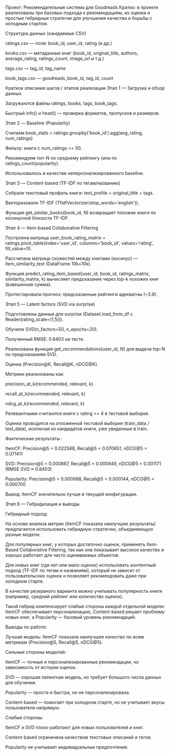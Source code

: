 Проект: Рекомендательная система для Goodreads
Кратко: в проекте реализованы три базовых подхода к рекомендациям, их оценка и простые гибридные стратегии для улучшения качества и борьбы с холодным стартом.

Структура данных (ожидаемые CSV)

ratings.csv — поля: book_id, user_id, rating (и др.)

books.csv — метаданные книг (book_id, original_title, authors, average_rating, ratings_count, image_url и т.д.)

tags.csv — tag_id, tag_name

book_tags.csv — goodreads_book_id, tag_id, count

Краткое описание шагов / этапов реализации
Этап 1 — Загрузка и обзор данных

Загружаются файлы ratings, books, tags, book_tags.

Быстрый info() и head() — проверка форматов, пропусков и размеров.

Этап 2 — Baseline (Popularity)

Считаем book_stats = ratings.groupby('book_id').agg(avg_rating, num_ratings)

Фильтр: книги с num_ratings >= 50.

Рекомендуем топ-N по среднему рейтингу (или по ratings_count/popularity).

Использовалось в качестве неперсонализированного baseline.

Этап 3 — Content-based (TF-IDF по тегам/названию)

Собрали текстовый профиль книги: text_profile = original_title + tags.

Векторизовали TF-IDF (TfidfVectorizer(stop_words='english')).

Функция get_similar_books(book_id, N) возвращает похожие книги по косинусной близости TF-IDF.

Этап 4 — Item-based Collaborative Filtering

Построена матрица user_book_rating_matrix = ratings.pivot_table(index='user_id', columns='book_id', values='rating', fill_value=0).

Рассчитана матрица схожестей между книгами (косинус) — item_similarity_test (DataFrame 10k×10k).

Функция predict_rating_item_based(user_id, book_id, ratings_matrix, similarity_matrix, k) вычисляет предсказание через top-k похожих книг (взвешенная сумма).

Протестировали прогноз: предсказанные рейтинги адекватны (~3.9).

Этап 5 — Latent factors (SVD via surprise)

Подготовлены данные для surprise (Dataset.load_from_df с Reader(rating_scale=(1,5))).

Обучили SVD(n_factors=50, n_epochs=20).

Полученный RMSE: 0.8403 на тесте.

Реализована функция get_recommendations(user_id, N) для выдачи top-N по предсказаниям SVD.

Оценка (Precision@K, Recall@K, nDCG@K)

Метрики реализованы как:

precision_at_k(recommended, relevant, k)

recall_at_k(recommended, relevant, k)

ndcg_at_k(recommended, relevant, k)

Релевантными считаются книги с rating >= 4 в тестовой выборке.

Оценка проводится на отложенной тестовой выборке (train_data / test_data), исключая из кандидатов книги, уже увиденные в train.

Фактические результаты :

ItemCF: Precision@5 = 0.022588, Recall@5 = 0.070651, nDCG@5 = 0.071411

SVD: Precision@5 = 0.000867, Recall@5 = 0.000946, nDCG@5 = 0.001171 (RMSE SVD ≈ 0.8403)

Popularity: Precision@5 = 0.000688, Recall@5 = 0.000144, nDCG@5 = 0.000700

Вывод: ItemCF значительно лучше в текущей конфигурации.

Этап 6 — Гибридизация и выводы

Гибридный подход:

На основе анализа метрик (ItemCF показала наилучшие результаты) предлагается использовать гибридную стратегию, объединяющую разные модели:

Для популярных книг, у которых достаточно оценок, применять Item-Based Collaborative Filtering, так как она показывает высокое качество и хорошо работает для часто оцениваемых объектов.

Для новых книг (где нет или мало оценок) использовать контентный подход (TF-IDF по тегам и названиям), который не зависит от пользовательских оценок и позволяет рекомендовать даже при холодном старте.

В качестве резервного варианта можно учитывать популярность книги (например, средний рейтинг или количество оценок).

Такой гибрид компенсирует слабые стороны каждой отдельной модели:
ItemCF обеспечивает персонализацию, Content-based решает проблему новых книг, а Popularity — базовый уровень рекомендаций.

Выводы по работе:

Лучшая модель: ItemCF показала наилучшее качество по всем метрикам (Precision@5, Recall@5, nDCG@5).

Сильные стороны моделей:

ItemCF — точные и персонализированные рекомендации, но зависимость от истории оценок.

SVD — хорошая латентная модель, но требует большого числа данных для обучения.

Popularity — проста и быстра, но не персонализирована.

Content-based — помогает при холодном старте, но не учитывает вкусы пользователя напрямую.

Слабые стороны:

ItemCF и SVD плохо работают для новых пользователей и книг.

Content-based ограничена качеством текстовых описаний и тегов.

Popularity не учитывает индивидуальные предпочтения.
